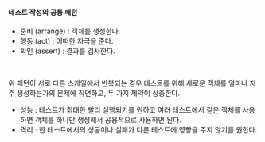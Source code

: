 #### 테스트 작성의 공통 패턴
- 준비 (arrange) : 객체를 생성한다.
- 행동 (act) : 어떠한 자극을 준다.
- 확인 (assert) : 결과를 검사한다.

<br>


위 패턴이 서로 다른 스케일에서 반복되는 경우 테스트를 위해 새로운 객체를 얼마나 자주 생성하는가의 문제에 직면하고, 두 가지 제약이 상충한다.
  - 성능 : 테스트가 최대한 빨리 실행되기를 원하고 여러 테스트에서 같은 객체를 사용하면 객체를 하나만 생성해서 공용적으로 사용하면 된다.
  - 격리 : 한 테스트에서의 성공이나 실패가 다른 테스트에 영향을 주지 않기를 원한다.

